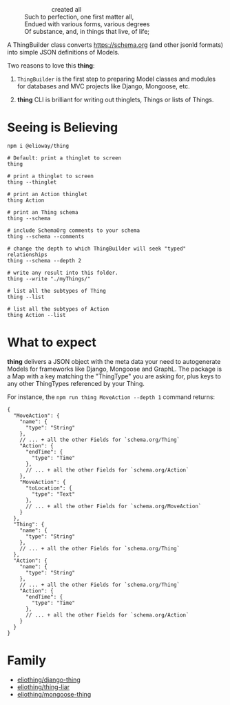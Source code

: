 <aside>
  <dl>
  <dd>&nbsp; &nbsp; &nbsp; &nbsp; &nbsp; &nbsp; &nbsp; &nbsp; created all</dd>
  <dd>Such to perfection, one first matter all,</dd>
  <dd>Endued with various forms, various degrees</dd>
  <dd>Of substance, and, in things that live, of life;</dd>
</dl>
</aside>

A ThingBuilder class converts <https://schema.org> (and other jsonld formats) into simple JSON definitions of Models.

Two reasons to love this **thing**:

1. `ThingBuilder` is the first step to preparing Model classes and modules for databases and MVC projects like Django, Mongoose, etc.

2. **thing** CLI is brilliant for writing out thinglets, Things or lists of Things.

# Seeing is Believing

```
npm i @elioway/thing

# Default: print a thinglet to screen
thing

# print a thinglet to screen
thing --thinglet

# print an Action thinglet
thing Action

# print an Thing schema
thing --schema

# include SchemaOrg comments to your schema
thing --schema --comments

# change the depth to which ThingBuilder will seek "typed" relationships
thing --schema --depth 2

# write any result into this folder.
thing --write "./myThings/"

# list all the subtypes of Thing
thing --list

# list all the subtypes of Action
thing Action --list
```

# What to expect

**thing** delivers a JSON object with the meta data your need to autogenerate Models for frameworks like Django, Mongoose and GraphL. The package is a Map with a key matching the "ThingType" you are asking for, plus keys to any other ThingTypes referenced by your Thing.

For instance, the `npm run thing MoveAction --depth 1` command returns:

```
{
  "MoveAction": {
    "name": {
      "type": "String"
    },
    // ... + all the other Fields for `schema.org/Thing`
    "Action": {
      "endTime": {
        "type": "Time"
      },
      // ... + all the other Fields for `schema.org/Action`
    },
    "MoveAction": {
      "toLocation": {
        "type": "Text"
      },
      // ... + all the other Fields for `schema.org/MoveAction`
    }
  },
  "Thing": {
    "name": {
      "type": "String"
    },
    // ... + all the other Fields for `schema.org/Thing`
  },
  "Action": {
    "name": {
      "type": "String"
    },
    // ... + all the other Fields for `schema.org/Thing`
    "Action": {
      "endTime": {
        "type": "Time"
      },
      // ... + all the other Fields for `schema.org/Action`
    }
  }
}
```

# Family

- [eliothing/django-thing](/eliothing/django-thing)
- [eliothing/thing-liar](/eliothing/thing-liar)
- [eliothing/mongoose-thing](/eliothing/mongoose-thing)

